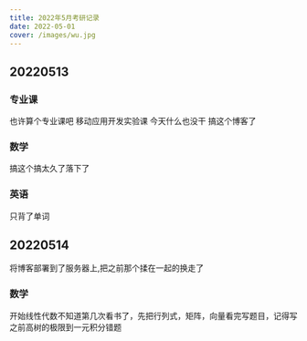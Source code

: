 ```yaml
---
title: 2022年5月考研记录
date: 2022-05-01
cover: /images/wu.jpg
---
```


## 20220513

### 专业课
也许算个专业课吧
移动应用开发实验课
今天什么也没干 搞这个博客了

### 数学
搞这个搞太久了落下了

### 英语
只背了单词

## 20220514

将博客部署到了服务器上,把之前那个揉在一起的换走了

### 数学

开始线性代数不知道第几次看书了，先把行列式，矩阵，向量看完写题目，记得写之前高树的极限到一元积分错题